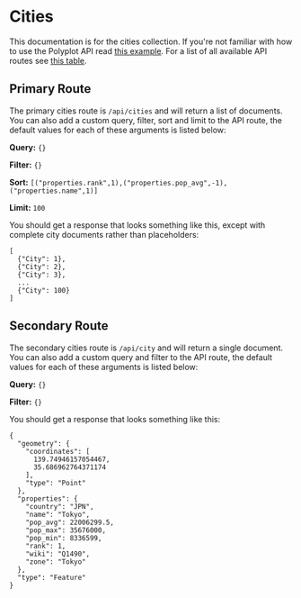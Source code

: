 # Cities

This documentation is for the cities collection. If you're not familiar with how to use the Polyplot API read [this example](https://github.com/jgphilpott/polyplot/tree/master/docs/api#example). For a list of all available API routes see [this table](https://github.com/jgphilpott/polyplot/tree/master/docs/api#routes).

## Primary Route

The primary cities route is `/api/cities` and will return a list of documents. You can also add a custom query, filter, sort and limit to the API route, the default values for each of these arguments is listed below:

**Query:** `{}`

**Filter:** `{}`

**Sort:** `[("properties.rank",1),("properties.pop_avg",-1),("properties.name",1)]`

**Limit:** `100`

You should get a response that looks something like this, except with complete city documents rather than placeholders:

```
[
  {"City": 1},
  {"City": 2},
  {"City": 3},
  ...
  {"City": 100}
]
```

## Secondary Route

The secondary cities route is `/api/city` and will return a single document. You can also add a custom query and filter to the API route, the default values for each of these arguments is listed below:

**Query:** `{}`

**Filter:** `{}`

You should get a response that looks something like this:

```
{
  "geometry": {
    "coordinates": [
      139.74946157054467,
      35.686962764371174
    ],
    "type": "Point"
  },
  "properties": {
    "country": "JPN",
    "name": "Tokyo",
    "pop_avg": 22006299.5,
    "pop_max": 35676000,
    "pop_min": 8336599,
    "rank": 1,
    "wiki": "Q1490",
    "zone": "Tokyo"
  },
  "type": "Feature"
}
```